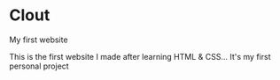 # Clout
My first website

This is the first website I made after learning HTML & CSS... It's my first personal project
